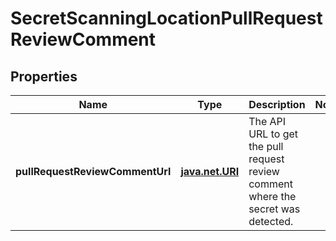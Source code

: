 
# SecretScanningLocationPullRequestReviewComment

## Properties
Name | Type | Description | Notes
------------ | ------------- | ------------- | -------------
**pullRequestReviewCommentUrl** | [**java.net.URI**](java.net.URI.md) | The API URL to get the pull request review comment where the secret was detected. | 



